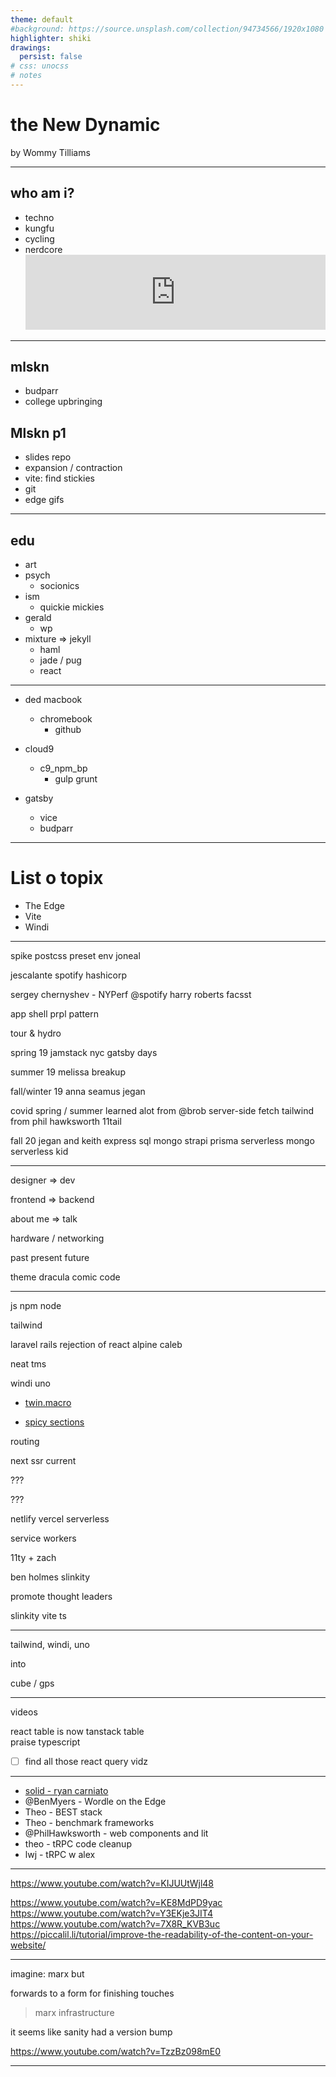 ```yaml
---
theme: default
#background: https://source.unsplash.com/collection/94734566/1920x1080
highlighter: shiki
drawings:
  persist: false
# css: unocss
# notes
---
```


# the New Dynamic

by Wommy Tilliams

<!--
The last comment block of each slide will be treated as slide notes. It will be visible and editable in Presenter Mode along with the slide. [Read more in the docs](https://sli.dev/guide/syntax.html#notes)
-->

---

## who am i?

- techno
- kungfu
- cycling
- nerdcore <iframe style="border: 0; width: 100%; height: 120px;" src="https://bandcamp.com/EmbeddedPlayer/album=898174936/size=large/bgcol=ffffff/linkcol=0687f5/tracklist=false/artwork=small/track=2809625709/transparent=true/" seamless><a href="https://mclars.bandcamp.com/album/the-zombie-dinosaur-lp">The Zombie Dinosaur LP by MC Lars</a></iframe>

<!-- ## [where ya been lars](https://mclars.bandcamp.com/track/where-ya-been-lars-ii) -->


---

## mlskn

- budparr
- college upbringing

## Mlskn p1

- slides repo
- expansion / contraction
- vite: find stickies
- git
- edge gifs

---

## edu

- art
- psych
  - socionics
- ism
  - quickie mickies
- gerald
  - wp
- mixture => jekyll
  - haml
  - jade / pug
  - react

---

- ded macbook
  - chromebook
    - github
- cloud9
  - c9_npm_bp
    - gulp grunt

- gatsby
  - vice
  - budparr

<!-- take a minute to thank budparr -->

---

# List o topix

- The Edge
- Vite
- Windi

---

spike
postcss preset env
joneal

jescalante
  spotify
  hashicorp

sergey chernyshev - NYPerf
  @spotify
    harry roberts
      facsst

app shell
prpl pattern

tour & hydro

spring 19
  jamstack nyc
  gatsby days

summer 19
  melissa breakup

fall/winter 19
  anna
  seamus
  jegan

covid spring / summer
  learned alot from @brob
    server-side fetch
  tailwind from phil hawksworth
    11tail

fall 20
  jegan and keith
    express
    sql
    mongo
    strapi
    prisma
    serverless
      mongo serverless kid

---

designer => dev

frontend => backend

about me => talk

hardware / networking

past present future

theme
  dracula
  comic code

---

js
  npm
  node

tailwind

laravel
rails
  rejection of react
alpine
  caleb

neat
tms

windi
uno

- [twin.macro](https://github.com/ben-rogerson/twin.macro)

- [spicy sections](https://css-tricks.com/spicy-sections/)

routing

next ssr
  current

???

???

netlify
vercel
  serverless

service workers

11ty + zach

ben holmes slinkity

promote thought leaders

slinkity 
  vite ts

---

tailwind, windi, uno

into 

cube / gps

---

videos

<!-- 
  <script type="module" src="https://cdn.jsdelivr.net/npm/@justinribeiro/lite-youtube@1.3.2/lite-youtube.js"></script>
  <lite-youtube videoid="O4IWJcafX8c"></lite-youtube>
-->

<Youtube id="O4IWJcafX8c" />

react table is now tanstack table  
praise typescript 

- [ ] find all those react query vidz

---

- [solid - ryan carniato](https://www.youtube.com/c/RyanCarniato9)
- @BenMyers - Wordle on the Edge <Youtube id="qMvQG47kzJ4" />
- Theo - BEST stack <Youtube id="PbjHxIuHduU" />
- Theo - benchmark frameworks <Youtube id="tO9olkl7bz0" />
- @PhilHawksworth - web components and lit <Youtube id="GxDSd8iv__M" />
- theo - tRPC code cleanup <Youtube id="PYUqYcPMPeQ" />
- lwj - tRPC w alex <Youtube id="GryES84SSEU" />

---

https://www.youtube.com/watch?v=KIJUUtWjl48

https://www.youtube.com/watch?v=KE8MdPD9yac
https://www.youtube.com/watch?v=Y3EKje3JIT4
https://www.youtube.com/watch?v=7X8R_KVB3uc
https://piccalil.li/tutorial/improve-the-readability-of-the-content-on-your-website/




---

imagine: marx but

forwards to a form
for finishing touches

> marx infrastructure

it seems like sanity had a version bump

https://www.youtube.com/watch?v=TzzBz098mE0

---
























